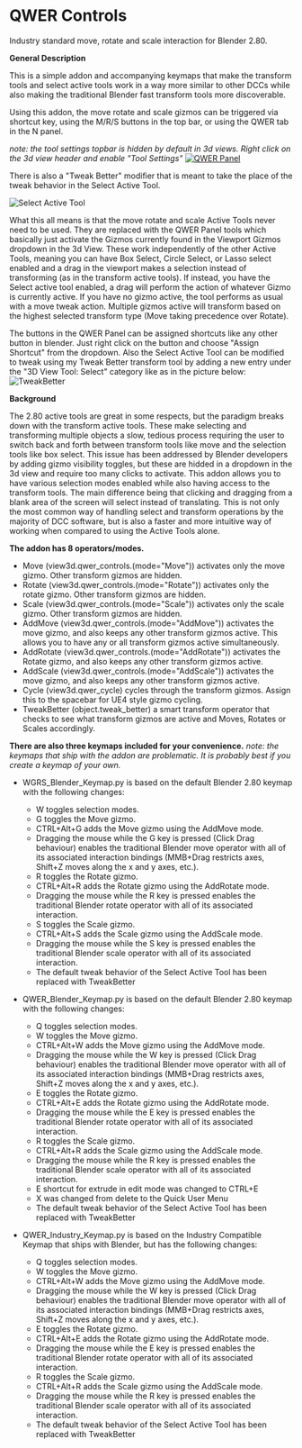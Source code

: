 # QWER Controls
Industry standard move, rotate and scale interaction for Blender 2.80.

**General Description**

This is a simple addon and accompanying keymaps that make the transform tools and select active tools work in a way more similar to other DCCs while also making the traditional Blender fast transform tools more discoverable. 

Using this addon, the move rotate and scale gizmos can be triggered via shortcut key, using the M/R/S buttons in the top bar, or using the QWER tab in the N panel. 

*note: the tool settings topbar is hidden by default in 3d views. Right click on the 3d view header and enable "Tool Settings"*
[![QWER Panel](https://media.giphy.com/media/jpEMf3bXgP1eibDjzR/giphy.gif)](https://media.giphy.com/media/jpEMf3bXgP1eibDjzR/giphy.gif)

There is also a "Tweak Better" modifier that is meant to take the place of the tweak behavior in the Select Active Tool. 

![Select Active Tool](https://i.ibb.co/D4VLfpM/Select-Active-Tool.png)

What this all means is that the move rotate and scale Active Tools never need to be used. They are replaced with the QWER Panel tools which basically just activate the Gizmos currently found in the Viewport Gizmos dropdown in the 3d View. These work independently of the other Active Tools, meaning you can have Box Select, Circle Select, or Lasso select enabled and a drag in the viewport makes a selection instead of transforming (as in the transform active tools). If instead, you have the Select active tool enabled, a drag will perform the action of whatever Gizmo is currently active. If you have no gizmo active, the tool performs as usual with a move tweak action. Multiple gizmos active will transform based on the highest selected transform type (Move taking precedence over Rotate).

The buttons in the QWER Panel can be assigned shortcuts like any other button in blender. Just right click on the button and choose "Assign Shortcut" from the dropdown. Also the Select Active Tool can be modified to tweak using my Tweak Better transform tool by adding a new entry under the "3D View Tool: Select" category like as in the picture below:
![TweakBetter](https://i.ibb.co/rm8XFcn/Tweak-Better-Keymap.png)

**Background**

The 2.80 active tools are great in some respects, but the paradigm breaks down with the transform active tools. These make selecting and transforming multiple objects a slow, tedious process requiring the user to switch back and forth between transform tools like move and the selection tools like box select. This issue has been addressed by Blender developers by adding gizmo visibility toggles, but these are hidded in a dropdown in the 3d view and require too many clicks to activate. This addon allows you to have various selection modes enabled while also having access to the transform tools. The main difference being that clicking and dragging from a blank area of the screen will select instead of translating. This is not only the most common way of handling select and transform operations by the majority of DCC software, but is also a faster and more intuitive way of working when compared to using the Active Tools alone.

**The addon has 8 operators/modes.**

- Move (view3d.qwer_controls.(mode="Move")) activates only the move gizmo. Other transform gizmos are hidden. 
- Rotate (view3d.qwer_controls.(mode="Rotate")) activates only the rotate gizmo. Other transform gizmos are hidden.
- Scale (view3d.qwer_controls.(mode="Scale")) activates only the scale gizmo. Other transform gizmos are hidden.
- AddMove (view3d.qwer_controls.(mode="AddMove")) activates the move gizmo, and also keeps any other transform gizmos active. This allows you to have any or all transform gizmos active simultaneously.
- AddRotate (view3d.qwer_controls.(mode="AddRotate")) activates the Rotate gizmo, and also keeps any other transform gizmos active.
- AddScale (view3d.qwer_controls.(mode="AddScale")) activates the move gizmo, and also keeps any other transform gizmos active.
- Cycle (view3d.qwer_cycle) cycles through the transform gizmos. Assign this to the spacebar for UE4 style gizmo cycling.
- TweakBetter (object.tweak_better) a smart transform operator that checks to see what transform gizmos are active and Moves, Rotates or Scales accordingly.

**There are also three keymaps included for your convenience.**
*note: the keymaps that ship with the addon are problematic. It is probably best if you create a keymap of your own.*

- WGRS_Blender_Keymap.py is based on the default Blender 2.80 keymap with the following changes:
  - W toggles selection modes.
  - G toggles the Move gizmo.
  - CTRL+Alt+G adds the Move gizmo using the AddMove mode.
  - Dragging the mouse while the G key is pressed (Click Drag behaviour) enables the traditional Blender move operator with all of its associated interaction bindings (MMB+Drag restricts axes, Shift+Z moves along the x and y axes, etc.).
  - R toggles the Rotate gizmo.
  - CTRL+Alt+R adds the Rotate gizmo using the AddRotate mode.
  - Dragging the mouse while the R key is pressed enables the traditional Blender rotate operator with all of its associated interaction.
  - S toggles the Scale gizmo.
  - CTRL+Alt+S adds the Scale gizmo using the AddScale mode.
  - Dragging the mouse while the S key is pressed enables the traditional Blender scale operator with all of its associated interaction.
  - The default tweak behavior of the Select Active Tool has been replaced with TweakBetter

- QWER_Blender_Keymap.py is based on the default Blender 2.80 keymap with the following changes:
  - Q toggles selection modes.
  - W toggles the Move gizmo.
  - CTRL+Alt+W adds the Move gizmo using the AddMove mode.
  - Dragging the mouse while the W key is pressed (Click Drag behaviour) enables the traditional Blender move operator with all of its associated interaction bindings (MMB+Drag restricts axes, Shift+Z moves along the x and y axes, etc.).
  - E toggles the Rotate gizmo.
  - CTRL+Alt+E adds the Rotate gizmo using the AddRotate mode.
  - Dragging the mouse while the E key is pressed enables the traditional Blender rotate operator with all of its associated interaction.
  - R toggles the Scale gizmo.
  - CTRL+Alt+R adds the Scale gizmo using the AddScale mode.
  - Dragging the mouse while the R key is pressed enables the traditional Blender scale operator with all of its associated interaction.
  - E shortcut for extrude in edit mode was changed to CTRL+E
  - X was changed from delete to the Quick User Menu
  - The default tweak behavior of the Select Active Tool has been replaced with TweakBetter

- QWER_Industry_Keymap.py is based on the Industry Compatible Keymap that ships with Blender, but has the following changes:
  - Q toggles selection modes.
  - W toggles the Move gizmo.
  - CTRL+Alt+W adds the Move gizmo using the AddMove mode.
  - Dragging the mouse while the W key is pressed (Click Drag behaviour) enables the traditional Blender move operator with all of its associated interaction bindings (MMB+Drag restricts axes, Shift+Z moves along the x and y axes, etc.).
  - E toggles the Rotate gizmo.
  - CTRL+Alt+E adds the Rotate gizmo using the AddRotate mode.
  - Dragging the mouse while the E key is pressed enables the traditional Blender rotate operator with all of its associated interaction.
  - R toggles the Scale gizmo.
  - CTRL+Alt+R adds the Scale gizmo using the AddScale mode.
  - Dragging the mouse while the R key is pressed enables the traditional Blender scale operator with all of its associated interaction.
  - The default tweak behavior of the Select Active Tool has been replaced with TweakBetter
